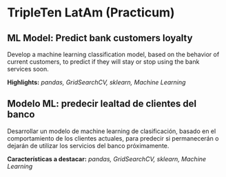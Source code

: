 # TripleTen LatAm (Practicum)

## ML Model: Predict bank customers loyalty

Develop a machine learning classification model, based on the behavior of current customers, to predict if they will stay or stop using the bank services soon.

**Highlights:** *pandas, GridSearchCV, sklearn,  Machine Learning*

## Modelo ML: predecir lealtad de clientes del banco

Desarrollar un modelo de machine learning de clasificación, basado en el comportamiento de los clientes actuales, para predecir si permanecerán o dejarán de utilizar los servicios del banco próximamente.

**Características a destacar:** *pandas, GridSearchCV, sklearn,  Machine Learning*
